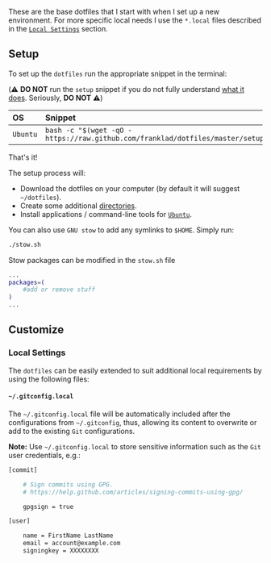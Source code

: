 These are the base dotfiles that I start with when I set up a new
environment. For more specific local needs I use the `*.local` files
described in the [`Local Settings`](#local-settings) section.

Setup
-----

To set up the `dotfiles` run the appropriate snippet in the terminal:

(⚠️  **DO NOT** run the `setup` snippet if you do not fully understand
[what it does][setup]. Seriously, **DO NOT** ⚠️)

| OS | Snippet |
|:---|:---|
| `Ubuntu` | `bash -c "$(wget -qO - https://raw.github.com/franklad/dotfiles/master/setup/setup.sh)"` |

That's it!

The setup process will:

* Download the dotfiles on your computer
  (by default it will suggest `~/dotfiles`).
* Create some additional [directories][dirs].
* Install applications / command-line tools for [`Ubuntu`][install ubuntu].

You can also use `GNU stow` to add any symlinks to `$HOME`. Simply run:

```bash
./stow.sh
```

Stow packages can be modified in the `stow.sh` file
```bash
...
packages=(
    #add or remove stuff
)
...
```

Customize
---------

### Local Settings

The `dotfiles` can be easily extended to suit additional local
requirements by using the following files:


#### `~/.gitconfig.local`

The `~/.gitconfig.local` file will be automatically included after
the configurations from `~/.gitconfig`, thus, allowing its content
to overwrite or add to the existing `Git` configurations.

__Note:__ Use `~/.gitconfig.local` to store sensitive information
such as the `Git` user credentials, e.g.:

```bash
[commit]

    # Sign commits using GPG.
    # https://help.github.com/articles/signing-commits-using-gpg/

    gpgsign = true

[user]

    name = FirstName LastName
    email = account@example.com
    signingkey = XXXXXXXX
```

<!-- Link labels: -->

[dirs]: setup/create_directories.sh
[fork]: https://help.github.com/en/github/getting-started-with-github/fork-a-repo
[git]: git
[install ubuntu]: setup/install
[setup script]: setup/setup.sh
[setup]: setup/setup.sh
[shell]: shell
